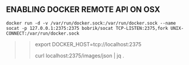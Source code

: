 ## ENABLING DOCKER REMOTE API ON OSX

```
docker run -d -v /var/run/docker.sock:/var/run/docker.sock --name socat -p 127.0.0.1:2375:2375 bobrik/socat TCP-LISTEN:2375,fork UNIX-CONNECT:/var/run/docker.sock
```
>>   export DOCKER_HOST=tcp://localhost:2375
>>   
>>   curl localhost:2375/images/json | jq .
